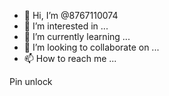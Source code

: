 - 👋 Hi, I’m @8767110074
- 👀 I’m interested in ...
- 🌱 I’m currently learning ...
- 💞️ I’m looking to collaborate on ...
- 📫 How to reach me ...

<!---
8767110074/8767110074 is a ✨ special ✨ repository because its `README.md` (this file) appears on your GitHub profile.
You can click the Preview link to take a look at your changes.
--->Pin unlock

